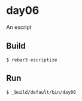 day06
=====

An escript

Build
-----

    $ rebar3 escriptize

Run
---

    $ _build/default/bin/day06
